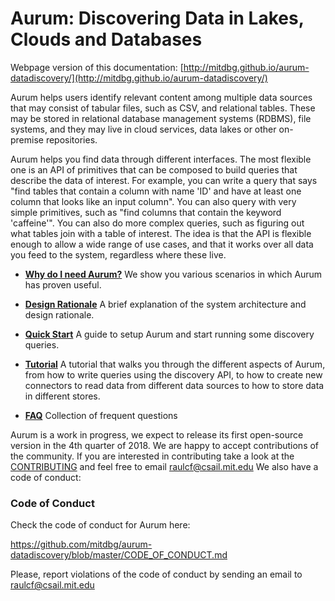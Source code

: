 # Aurum: Discovering Data in Lakes, Clouds and Databases

Webpage version of this documentation: [http://mitdbg.github.io/aurum-datadiscovery/](http://mitdbg.github.io/aurum-datadiscovery/)

Aurum helps users identify relevant content among multiple data
sources that may consist of tabular files, such as CSV, and relational tables.
These may be stored in relational database management systems (RDBMS), file
systems, and they may live in cloud services, data lakes or other on-premise
repositories.

Aurum helps you find data through different interfaces. The most flexible one is
an API of primitives that can be composed to build queries that describe the
data of interest. For example, you can write a query that says "find tables that
contain a column with name 'ID' and have at least one column that looks like
an input column". You can also query with very simple primitives, such as "find
columns that contain the keyword 'caffeine'". You can also do more complex
queries, such as figuring out what tables join with a table of interest. The
idea is that the API is flexible enough to allow a wide range of use cases, and
that it works over all data you feed to the system, regardless where these live.

* [**Why do I need Aurum?**](docs/why_aurum.md) We show you various scenarios in which Aurum has proven useful.

* [**Design Rationale**](docs/design_rationale.md) A brief explanation of the system architecture and 
design rationale.

* [**Quick Start**](docs/quick_start.md) A guide to setup Aurum and start running some discovery queries.

* [**Tutorial**](docs/tutorial.md) A tutorial that walks you through the different aspects of Aurum, from how 
to write queries using the discovery API, to how to create new connectors to read data from different 
data sources to how to store data in different stores.

* [**FAQ**](docs/faq.md) Collection of frequent questions

Aurum is a work in progress, we expect to release its first open-source version in the 4th quarter of 2018.
We are happy to accept contributions of the community. If you are interested in contributing take a look at
the [CONTRIBUTING](../CONTRIBUTING.md) and feel free to email raulcf@csail.mit.edu
We also have a code of conduct:

### Code of Conduct

Check the code of conduct for Aurum here: 

https://github.com/mitdbg/aurum-datadiscovery/blob/master/CODE_OF_CONDUCT.md

Please, report violations of the code of conduct by sending an email to
raulcf@csail.mit.edu

